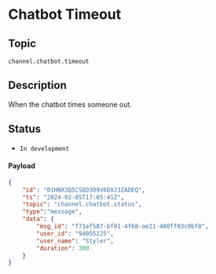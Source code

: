 # Chatbot Timeout

## Topic

`channel.chatbot.timeout`

## Description

When the chatbot times someone out.

## Status

- `In development`

#### Payload

```json
{
    "id": "01HNX3Q5CS8D309V6DXJ3ZADEQ",
    "ts": "2024-02-05T17:05:41Z",
    "topic": "channel.chatbot.status",
    "type":"message",
    "data": {
        "msg_id": "f71ef587-bf91-4f68-ae21-480ff03c0bf8",
        "user_id": "94055225",
        "user_name": "Styler",
        "duration": 300
    }
}
```
